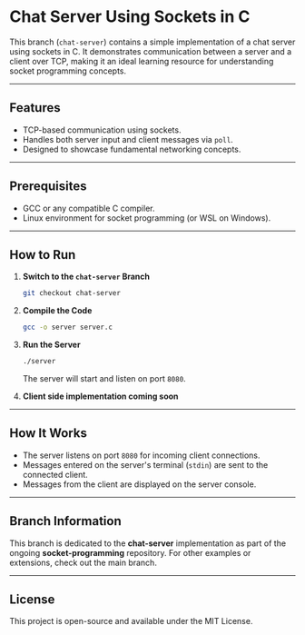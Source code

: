 # Chat Server Using Sockets in C  

This branch (`chat-server`) contains a simple implementation of a chat server using sockets in C. It demonstrates communication between a server and a client over TCP, making it an ideal learning resource for understanding socket programming concepts.

---

## Features  
- TCP-based communication using sockets.  
- Handles both server input and client messages via `poll`.  
- Designed to showcase fundamental networking concepts.  

---

## Prerequisites  
- GCC or any compatible C compiler.  
- Linux environment for socket programming (or WSL on Windows).  

---

## How to Run  

1. **Switch to the `chat-server` Branch**  
   ```bash
   git checkout chat-server
   ```

2. **Compile the Code**  
   ```bash
   gcc -o server server.c
   ```

3. **Run the Server**  
   ```bash
   ./server
   ```
   The server will start and listen on port `8080`.  

4. **Client side implementation coming soon**

---

## How It Works  
- The server listens on port `8080` for incoming client connections.  
- Messages entered on the server's terminal (`stdin`) are sent to the connected client.  
- Messages from the client are displayed on the server console.  

---

## Branch Information  
This branch is dedicated to the **chat-server** implementation as part of the ongoing **socket-programming** repository. For other examples or extensions, check out the main branch.  

---

## License  
This project is open-source and available under the MIT License.  
